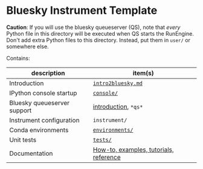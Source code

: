 # Bluesky Instrument Template

**Caution**:  If you will use the bluesky queueserver (QS), note that _every_
Python file in this directory will be executed when QS starts the RunEngine.
Don't add extra Python files to this directory.  Instead, put them in `user/` or
somewhere else.

Contains:

description | item(s)
--- | ---
Introduction | [`intro2bluesky.md`](intro2bluesky.md)
IPython console startup | [`console/`](console/README.md)
Bluesky queueserver support | [introduction](qserver.md), `*qs*`
Instrument configuration | `instrument/`
Conda environments | [`environments/`](./environments/README.md)
Unit tests | [`tests/`](./tests/README.md)
Documentation | [How-to, examples, tutorials, reference](https://bcda-aps.github.io/bluesky_training)
